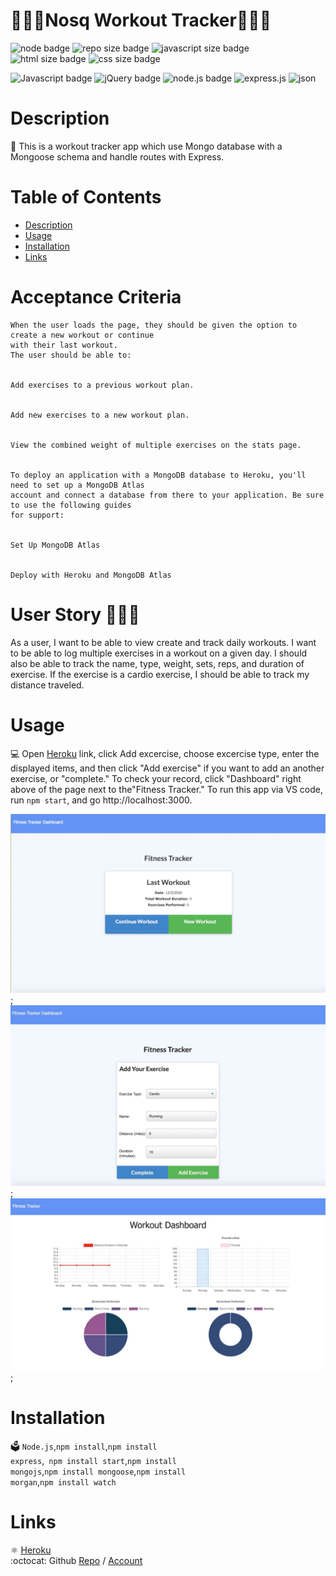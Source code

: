 # 🏋🏻‍♀️Nosq Workout Tracker🤸🏿‍♀️


  ![node badge](https://img.shields.io/badge/node-v12.19.0-green.svg)
  ![repo size badge](https://img.shields.io/badge/repo.size-145KB-blue.svg)
  ![javascript size badge](https://img.shields.io/badge/javascript.size-58.9-yellow.svg)
  ![html size badge](https://img.shields.io/badge/html.size-18.8-orange.svg)
  ![css size badge](https://img.shields.io/badge/css.size-22.3-purple.svg)

  ![Javascript badge](https://img.shields.io/badge/JavaScript-yellow.svg)
  ![jQuery badge](https://img.shields.io/badge/jQuery-blue.svg)
  ![node.js badge](https://img.shields.io/badge/node.js-green.svg)
  ![express.js](https://img.shields.io/badge/express.js-red.svg)
  ![json](https://img.shields.io/badge/json-orange.svg)

 
  
  
  # Description
  📝 This is a workout tracker app which use Mongo database with a Mongoose schema and handle routes with Express.
 

  # Table of Contents
  - [Description](#description)
  - [Usage](#usage)
  - [Installation](#installation)
  - [Links](#links)

# Acceptance Criteria
```
When the user loads the page, they should be given the option to create a new workout or continue 
with their last workout.
The user should be able to:


Add exercises to a previous workout plan.


Add new exercises to a new workout plan.


View the combined weight of multiple exercises on the stats page.


To deploy an application with a MongoDB database to Heroku, you'll need to set up a MongoDB Atlas 
account and connect a database from there to your application. Be sure to use the following guides 
for support:


Set Up MongoDB Atlas


Deploy with Heroku and MongoDB Atlas
```
# User Story 👩🏻‍💻

As a user, I want to be able to view create and track daily workouts. I want to be able to log multiple exercises in a workout on a given day. I should also be able to track the name, type, weight, sets, reps, and duration of exercise. If the exercise is a cardio exercise, I should be able to track my distance traveled.

# Usage
💻 Open [Heroku](https://workout-nosql.herokuapp.com/?id=5fcb9e4cab70ca0017ceafcc) link, click Add excercise, choose excercise type, enter the displayed items, and then click "Add exercise" if you want to add an another exercise, or "complete." To check your record, click "Dashboard" right above of the page next to the"Fitness Tracker."
To run this app via VS code, run <code>npm start</code>, and go http://localhost:3000.

![workout](public/images/workoutpage.jpg);
![exercise](public/images/exercisepage.jpg);
![dashboard](public/images/dashboardpage.jpg);

# Installation
🗳 <code>Node.js</code>,<code>npm install</code>,<code>npm install express</code>,<code> npm install start</code>,<code>npm install mongojs</code>,<code>npm install mongoose</code>,<code>npm install morgan</code>,<code>npm install watch</code>
  
# Links
:atom_symbol: [Heroku](https://workout-nosql.herokuapp.com/?id=5fcbe250dc526d001779c217)<br />
:octocat: Github [Repo](https://github.com/jmorris107/Nosq-Workout-Tracker.github.io) / [Account](https://github.com/)<br />
<br />
  